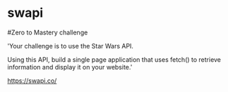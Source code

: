 # swapi

#Zero to Mastery challenge

'Your challenge is to use the Star Wars API.

Using this API, build a single page application that uses fetch() to retrieve information and display it on your website.'

https://swapi.co/
